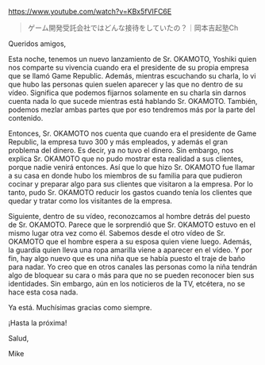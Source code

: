 https://www.youtube.com/watch?v=KBx5fVIFC6E

> ゲーム開発受託会社ではどんな接待をしていたの？｜岡本吉起塾Ch

Queridos amigos,

Esta noche, tenemos un nuevo lanzamiento de Sr. OKAMOTO, Yoshiki quien nos comparte su vivencia cuando era el presidente de su propia empresa que se llamó Game Republic. Además, mientras escuchando su charla, lo vi que hubo las personas quien suelen aparecer y las que no dentro de su vídeo. Significa que podemos fijarnos solamente en su charla sin darnos cuenta nada lo que sucede mientras está hablando Sr. OKAMOTO. También, podemos mezlar ambas partes que por eso tendremos más por la parte del contenido.

Entonces, Sr. OKAMOTO nos cuenta que cuando era el presidente de Game Republic, la empresa tuvo 300 y más empleados, y además el gran problema del dinero. Es decir, ya no tuvo el dinero. Sin embargo, nos explica Sr. OKAMOTO que no pudo mostrar esta realidad a sus clientes, porque nadie venirá entonces. Así que lo que hizo Sr. OKAMOTO fue llamar a su casa en donde hubo los miembros de su familia para que pudieron cocinar y preparar algo para sus clientes que visitaron a la empresa. Por lo tanto, pudo Sr. OKAMOTO reducir los gastos cuando tenía los clientes que quedar y tratar como los visitantes de la empresa.

Siguiente, dentro de su vídeo, reconozcamos al hombre detrás del puesto de Sr. OKAMOTO. Parece que le sorprendió que Sr. OKAMOTO estuvo en el mismo lugar otra vez como él. Sabemos desde el otro vídeo de Sr. OKAMOTO que el hombre espera a su esposa quien viene luego. Además, la guardia quien lleva una ropa amarilla viene a aparecer en el vídeo. Y por fin, hay algo nuevo que es una niña que se había puesto el traje de baño para nadar. Yo creo que en otros canales las personas como la niña tendrán algo de bloquear su cara o más para que no se pueden reconocer bien sus identidades. Sin embargo, aún en los noticieros de la TV, etcétera, no se hace esta cosa nada.

Ya está. Muchísimas gracias como siempre.

¡Hasta la próxima!

Salud,

Mike 
